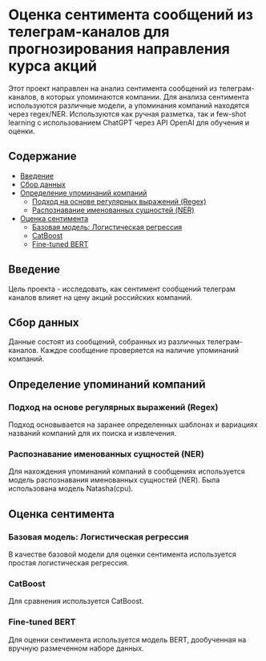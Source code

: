 # Оценка сентимента сообщений из телеграм-каналов для прогнозирования направления курса акций

Этот проект направлен на анализ сентимента сообщений из телеграм-каналов, в которых упоминаются компании. Для анализа сентимента используются различные модели, а упоминания компаний находятся через regex/NER. Используются как ручная разметка, так и few-shot learning с использованием ChatGPT через API OpenAI для обучения и оценки.

## Содержание

- [Введение](#введение)
- [Сбор данных](#сбор-данных)
- [Определение упоминаний компаний](#определение-упоминаний-компаний)
  - [Подход на основе регулярных выражений (Regex)](#подход-на-основе-регулярных-выражений-regex)
  - [Распознавание именованных сущностей (NER)](#распознавание-именованных-сущностей-ner)
- [Оценка сентимента](#оценка-сентимента)
  - [Базовая модель: Логистическая регрессия](#базовая-модель-логистическая-регрессия)
  - [CatBoost](#catboost)
  - [Fine-tuned BERT](#fine-tuned-bert)

## Введение

Цель проекта - исследовать, как сентимент сообщений телеграм каналов влияет на цену акций российских компаний.

## Сбор данных

Данные состоят из сообщений, собранных из различных телеграм-каналов. Каждое сообщение проверяется на наличие упоминаний компаний.

## Определение упоминаний компаний

### Подход на основе регулярных выражений (Regex)

Подход основывается на заранее определенных шаблонах и вариациях названий компаний для их поиска и извлечения.

### Распознавание именованных сущностей (NER)

Для нахождения упоминаний компаний в сообщениях используется модель распознавания именованных сущностей (NER). Была использована модель Natasha(cpu).

## Оценка сентимента

### Базовая модель: Логистическая регрессия

В качестве базовой модели для оценки сентимента используется простая логистическая регрессия. 

### CatBoost

Для сравнения используется CatBoost. 

### Fine-tuned BERT

Для оценки сентимента используется модель BERT, дообученная на вручную размеченном наборе данных.

